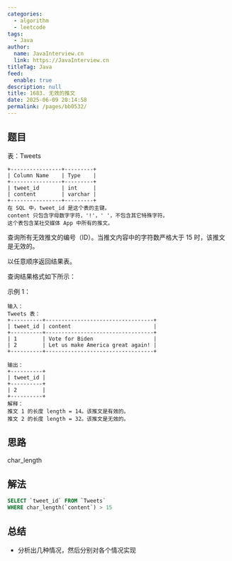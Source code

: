 ```yaml
---
categories: 
  - algorithm
  - leetcode
tags: 
  - Java
author: 
  name: JavaInterview.cn
  link: https://JavaInterview.cn
titleTag: Java
feed: 
  enable: true
description: null
title: 1683. 无效的推文
date: 2025-06-09 20:14:58
permalink: /pages/bb0532/
---
```


## 题目

表：Tweets

    +----------------+---------+
    | Column Name    | Type    |
    +----------------+---------+
    | tweet_id       | int     |
    | content        | varchar |
    +----------------+---------+
    在 SQL 中，tweet_id 是这个表的主键。
    content 只包含字母数字字符，'!'，' '，不包含其它特殊字符。
    这个表包含某社交媒体 App 中所有的推文。


查询所有无效推文的编号（ID）。当推文内容中的字符数严格大于 15 时，该推文是无效的。

以任意顺序返回结果表。

查询结果格式如下所示：



示例 1：

    输入：
    Tweets 表：
    +----------+----------------------------------+
    | tweet_id | content                          |
    +----------+----------------------------------+
    | 1        | Vote for Biden                   |
    | 2        | Let us make America great again! |
    +----------+----------------------------------+
    
    输出：
    +----------+
    | tweet_id |
    +----------+
    | 2        |
    +----------+
    解释：
    推文 1 的长度 length = 14。该推文是有效的。
    推文 2 的长度 length = 32。该推文是无效的。

## 思路

char_length

## 解法
```sql
SELECT `tweet_id` FROM `Tweets`
WHERE char_length(`content`) > 15

```

## 总结

- 分析出几种情况，然后分别对各个情况实现 
